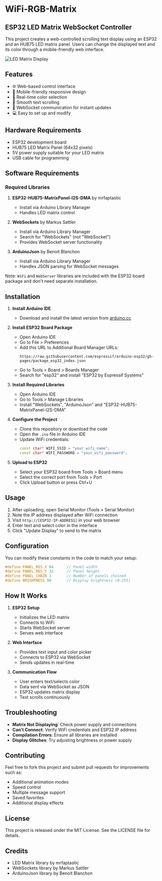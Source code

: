 # WiFi-RGB-Matrix
## ESP32 LED Matrix WebSocket Controller

This project creates a web-controlled scrolling text display using an ESP32 and an HUB75 LED matrix panel. Users can change the displayed text and its color through a mobile-friendly web interface.

![LED Matrix Display](/api/placeholder/400/200)

## Features

- 🌐 Web-based control interface
- 📱 Mobile-friendly responsive design
- 🎨 Real-time color selection
- 📜 Smooth text scrolling
- 🔄 WebSocket communication for instant updates
- 💻 Easy to set up and modify

## Hardware Requirements

- ESP32 development board
- HUB75 LED Matrix Panel (64x32 pixels)
- 5V power supply suitable for your LED matrix
- USB cable for programming

## Software Requirements

### Required Libraries

1. **ESP32-HUB75-MatrixPanel-I2S-DMA** by mrfaptastic
   - Install via Arduino Library Manager
   - Handles LED matrix control

2. **WebSockets** by Markus Sattler
   - Install via Arduino Library Manager
   - Search for "WebSockets" (not "WebSocket")
   - Provides WebSocket server functionality

3. **ArduinoJson** by Benoit Blanchon
   - Install via Arduino Library Manager
   - Handles JSON parsing for WebSocket messages

Note: `WiFi` and `WebServer` libraries are included with the ESP32 board package and don't need separate installation.

## Installation

1. **Install Arduino IDE**
   - Download and install the latest version from [arduino.cc](https://www.arduino.cc/en/software)

2. **Install ESP32 Board Package**
   - Open Arduino IDE
   - Go to File > Preferences
   - Add this URL to Additional Board Manager URLs:
     ```
     https://raw.githubusercontent.com/espressif/arduino-esp32/gh-pages/package_esp32_index.json
     ```
   - Go to Tools > Board > Boards Manager
   - Search for "esp32" and install "ESP32 by Espressif Systems"

3. **Install Required Libraries**
   - Open Arduino IDE
   - Go to Tools > Manage Libraries
   - Install "WebSockets", "ArduinoJson" and "ESP32-HUB75-MatrixPanel-I2S-DMA"

4. **Configure the Project**
   - Clone this repository or download the code
   - Open the `.ino` file in Arduino IDE
   - Update WiFi credentials:
     ```cpp
     const char* WIFI_SSID = "your_wifi_name";
     const char* WIFI_PASSWORD = "your_wifi_password";
     ```

5. **Upload to ESP32**
   - Select your ESP32 board from Tools > Board menu
   - Select the correct port from Tools > Port
   - Click Upload button or press Ctrl+U

## Usage

1. After uploading, open Serial Monitor (Tools > Serial Monitor)
2. Note the IP address displayed after WiFi connection
3. Visit `http://[ESP32-IP-ADDRESS]` in your web browser
4. Enter text and select color in the interface
5. Click "Update Display" to send to the matrix

## Configuration

You can modify these constants in the code to match your setup:

```cpp
#define PANEL_RES_X 64      // Panel width
#define PANEL_RES_Y 32      // Panel height
#define PANEL_CHAIN 1       // Number of panels chained
#define BRIGHTNESS 90       // Display brightness (0-255)
```

## How It Works

1. **ESP32 Setup**
   - Initializes the LED matrix
   - Connects to WiFi
   - Starts WebSocket server
   - Serves web interface

2. **Web Interface**
   - Provides text input and color picker
   - Connects to ESP32 via WebSocket
   - Sends updates in real-time

3. **Communication Flow**
   - User enters text/selects color
   - Data sent via WebSocket as JSON
   - ESP32 updates matrix display
   - Text scrolls continuously

## Troubleshooting

- **Matrix Not Displaying**: Check power supply and connections
- **Can't Connect**: Verify WiFi credentials and ESP32 IP address
- **Compilation Errors**: Ensure all libraries are installed
- **Display Glitches**: Try adjusting brightness or power supply

## Contributing

Feel free to fork this project and submit pull requests for improvements such as:
- Additional animation modes
- Speed control
- Multiple message support
- Saved favorites
- Additional display effects

## License

This project is released under the MIT License. See the LICENSE file for details.

## Credits

- LED Matrix library by mrfaptastic
- WebSockets library by Markus Sattler
- ArduinoJson library by Benoit Blanchon
